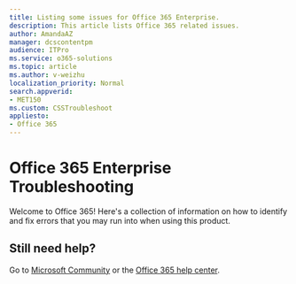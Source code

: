 ```yaml
---
title: Listing some issues for Office 365 Enterprise.
description: This article lists Office 365 related issues.
author: AmandaAZ
manager: dcscontentpm
audience: ITPro
ms.service: o365-solutions
ms.topic: article
ms.author: v-weizhu
localization_priority: Normal
search.appverid: 
- MET150
ms.custom: CSSTroubleshoot
appliesto:
- Office 365
---
```


# Office 365 Enterprise Troubleshooting

Welcome to Office 365! Here's a collection of information on how to identify and fix errors that you may run into when using this product.

## Still need help? 

Go to [Microsoft Community](https://answers.microsoft.com) or the [Office 365 help center](https://docs.microsoft.com/Office365/Enterprise/).
